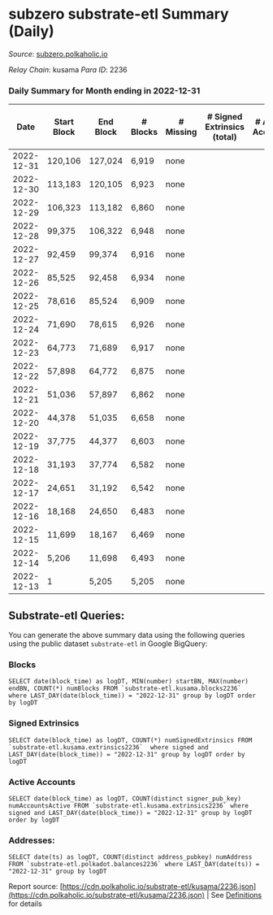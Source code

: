 # subzero substrate-etl Summary (Daily)

_Source_: [subzero.polkaholic.io](https://subzero.polkaholic.io)

*Relay Chain*: kusama
*Para ID*: 2236



### Daily Summary for Month ending in 2022-12-31


| Date | Start Block | End Block | # Blocks | # Missing | # Signed Extrinsics (total) | # Active Accounts | # Addresses with Balances | # Events | # Transfers | # XCM Transfers In | # XCM Transfers Out |
| ---- | ----------- | --------- | -------- | --------- | --------------------------- | ----------------- | ------------------------- | -------- | ----------- | ------------------ | ------------------- |
| 2022-12-31 | 120,106 | 127,024 | 6,919 | none  |  |  | 9 | 13,845 |   |   |   |
| 2022-12-30 | 113,183 | 120,105 | 6,923 | none  |  |  |  | 13,853 |   |   |   |
| 2022-12-29 | 106,323 | 113,182 | 6,860 | none  |  |  |  | 13,726 |   |   |   |
| 2022-12-28 | 99,375 | 106,322 | 6,948 | none  |  |  |  | 13,904 |   |   |   |
| 2022-12-27 | 92,459 | 99,374 | 6,916 | none  |  |  |  | 13,839 |   |   |   |
| 2022-12-26 | 85,525 | 92,458 | 6,934 | none  |  |  |  | 13,875 |   |   |   |
| 2022-12-25 | 78,616 | 85,524 | 6,909 | none  |  |  |  | 13,825 |   |   |   |
| 2022-12-24 | 71,690 | 78,615 | 6,926 | none  |  |  |  | 13,859 |   |   |   |
| 2022-12-23 | 64,773 | 71,689 | 6,917 | none  |  |  |  | 13,841 |   |   |   |
| 2022-12-22 | 57,898 | 64,772 | 6,875 | none  |  |  |  | 13,753 |   |   |   |
| 2022-12-21 | 51,036 | 57,897 | 6,862 | none  |  |  |  | 13,731 |   |   |   |
| 2022-12-20 | 44,378 | 51,035 | 6,658 | none  |  |  |  | 13,324 |   |   |   |
| 2022-12-19 | 37,775 | 44,377 | 6,603 | none  |  |  |  | 13,213 |   |   |   |
| 2022-12-18 | 31,193 | 37,774 | 6,582 | none  |  |  |  | 13,170 |   |   |   |
| 2022-12-17 | 24,651 | 31,192 | 6,542 | none  |  |  |  | 13,091 |   |   |   |
| 2022-12-16 | 18,168 | 24,650 | 6,483 | none  |  |  |  | 12,972 |   |   |   |
| 2022-12-15 | 11,699 | 18,167 | 6,469 | none  |  |  |  | 12,945 |   |   |   |
| 2022-12-14 | 5,206 | 11,698 | 6,493 | none  |  |  |  | 12,993 |   |   |   |
| 2022-12-13 | 1 | 5,205 | 5,205 | none  |  |  |  | 10,412 |   |   |   |

## Substrate-etl Queries:
You can generate the above summary data using the following queries using the public dataset `substrate-etl` in Google BigQuery:


### Blocks
```
SELECT date(block_time) as logDT, MIN(number) startBN, MAX(number) endBN, COUNT(*) numBlocks FROM `substrate-etl.kusama.blocks2236`  where LAST_DAY(date(block_time)) = "2022-12-31" group by logDT order by logDT
```


### Signed Extrinsics
```
SELECT date(block_time) as logDT, COUNT(*) numSignedExtrinsics FROM `substrate-etl.kusama.extrinsics2236`  where signed and LAST_DAY(date(block_time)) = "2022-12-31" group by logDT order by logDT
```


### Active Accounts
```
SELECT date(block_time) as logDT, COUNT(distinct signer_pub_key) numAccountsActive FROM `substrate-etl.kusama.extrinsics2236` where signed and LAST_DAY(date(block_time)) = "2022-12-31" group by logDT order by logDT
```


### Addresses:
```
SELECT date(ts) as logDT, COUNT(distinct address_pubkey) numAddress FROM `substrate-etl.polkadot.balances2236` where LAST_DAY(date(ts)) = "2022-12-31" group by logDT
```



Report source: [https://cdn.polkaholic.io/substrate-etl/kusama/2236.json](https://cdn.polkaholic.io/substrate-etl/kusama/2236.json) | See [Definitions](/DEFINITIONS.md) for details
